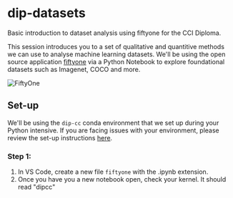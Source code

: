 # dip-datasets
Basic introduction to dataset analysis using fiftyone for the CCI Diploma. 

This session introduces you to a set of qualitative and quantitive methods we can use to analyse machine learning datasets. We'll be using the open source application [fiftyone](https://github.com/voxel51/fiftyone) via a Python Notebook to explore foundational datasets such as Imagenet, COCO and more. 


![FiftyOne](https://voxel51.com/wp-content/uploads/2025/01/unnamed-29.png)

## Set-up

We'll be using the `dip-cc` conda environment that we set up during your Python intensive. If you are facing issues with your environment, please review the set-up instructions [here](https://github.com/IrtizaNasar/Python-Bootcamp-2025/blob/main/README.md). 

### Step 1: 

1. In VS Code, create a new file `fiftyone` with the .ipynb extension.
2. Once you have you a new notebook open, check your kernel. It should read "dipcc"
